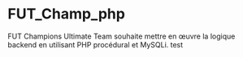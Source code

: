# FUT_Champ_php
FUT Champions Ultimate Team souhaite mettre en œuvre la logique backend en utilisant PHP procédural et MySQLi.
 test